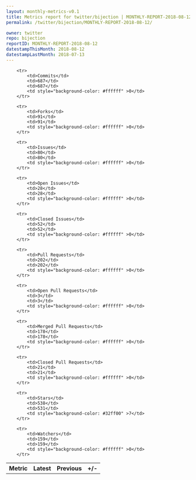 ```yaml
---
layout: monthly-metrics-v0.1
title: Metrics report for twitter/bijection | MONTHLY-REPORT-2018-08-12 | 2018-08-12
permalink: /twitter/bijection/MONTHLY-REPORT-2018-08-12/

owner: twitter
repo: bijection
reportID: MONTHLY-REPORT-2018-08-12
datestampThisMonth: 2018-08-12
datestampLastMonth: 2018-07-13
---
```



<table style="width: 100%;">
    <tr>
        <th>Metric</th>
        <th>Latest</th>
        <th>Previous</th>
        <th>+/-</th>
    </tr>

        <tr>
            <td>Commits</td>
            <td>687</td>
            <td>687</td>
            <td style="background-color: #ffffff" >0</td>
        </tr>
        
        <tr>
            <td>Forks</td>
            <td>91</td>
            <td>91</td>
            <td style="background-color: #ffffff" >0</td>
        </tr>
        
        <tr>
            <td>Issues</td>
            <td>80</td>
            <td>80</td>
            <td style="background-color: #ffffff" >0</td>
        </tr>
        
        <tr>
            <td>Open Issues</td>
            <td>28</td>
            <td>28</td>
            <td style="background-color: #ffffff" >0</td>
        </tr>
        
        <tr>
            <td>Closed Issues</td>
            <td>52</td>
            <td>52</td>
            <td style="background-color: #ffffff" >0</td>
        </tr>
        
        <tr>
            <td>Pull Requests</td>
            <td>202</td>
            <td>202</td>
            <td style="background-color: #ffffff" >0</td>
        </tr>
        
        <tr>
            <td>Open Pull Requests</td>
            <td>3</td>
            <td>3</td>
            <td style="background-color: #ffffff" >0</td>
        </tr>
        
        <tr>
            <td>Merged Pull Requests</td>
            <td>178</td>
            <td>178</td>
            <td style="background-color: #ffffff" >0</td>
        </tr>
        
        <tr>
            <td>Closed Pull Requests</td>
            <td>21</td>
            <td>21</td>
            <td style="background-color: #ffffff" >0</td>
        </tr>
        
        <tr>
            <td>Stars</td>
            <td>538</td>
            <td>531</td>
            <td style="background-color: #32ff00" >7</td>
        </tr>
        
        <tr>
            <td>Watchers</td>
            <td>159</td>
            <td>159</td>
            <td style="background-color: #ffffff" >0</td>
        </tr>
        
</table>
